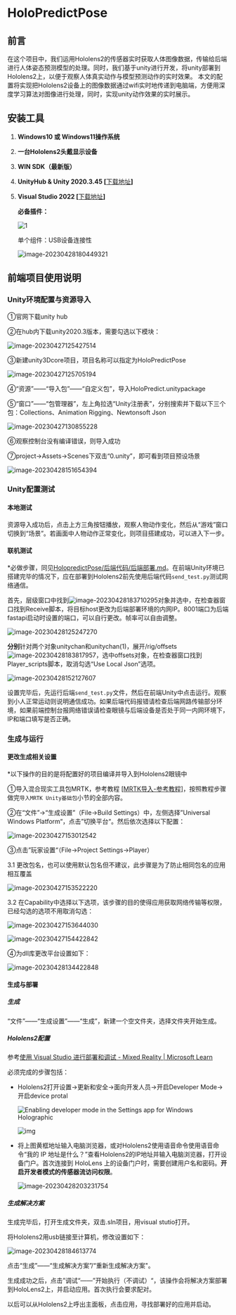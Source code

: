 # HoloPredictPose



## 前言

在这个项目中，我们运用Hololens2的传感器实时获取人体图像数据，传输给后端进行人体姿态预测模型的处理。同时，我们基于unity进行开发，将unity部署到Hololens2上，以便于观察人体真实动作与模型预测动作的实时效果。
本文的配置将实现把Hololens2设备上的图像数据通过wifi实时地传递到电脑端，方便用深度学习算法对图像进行处理，同时，实现unity动作效果的实时展示。



## 安装工具

1. **Windows10 或 Windows11操作系统**

2. **一台Hololens2头戴显示设备**

3. **WIN SDK（最新版）**

4. **UnityHub & Unity 2020.3.45  [**[下载地址](https://unity.cn/releases/full/2020)**]**

5. **Visual Studio 2022 [**[下载地址](https://visualstudio.microsoft.com/zh-hans/)**]**

   **必备插件：**

   ![1](https://sinkers-pic.oss-cn-beijing.aliyuncs.com/img/1.png)
   
   单个组件：USB设备连接性
   
   ![image-20230428180449321](https://sinkers-pic.oss-cn-beijing.aliyuncs.com/img/image-20230428180449321.png)



## 前端项目使用说明

### Unity环境配置与资源导入

①官网下载unity hub

②在hub内下载unity2020.3版本，需要勾选以下模块：

![image-20230427125427514](https://sinkers-pic.oss-cn-beijing.aliyuncs.com/img/image-20230427125427514.png)

③新建unity3Dcore项目，项目名称可以指定为HoloPredictPose

![image-20230427125705194](https://sinkers-pic.oss-cn-beijing.aliyuncs.com/img/image-20230427125705194.png)

④“资源”——“导入包”——“自定义包”，导入HoloPredict.unitypackage

⑤“窗口”——“包管理器”，左上角拉选“Unity注册表”，分别搜索并下载以下三个包：Collections、Animation Rigging、Newtonsoft Json

![image-20230427130855228](https://sinkers-pic.oss-cn-beijing.aliyuncs.com/img/image-20230427130855228.png)

⑥观察控制台没有编译错误，则导入成功

⑦project->Assets->Scenes下双击“0.unity”，即可看到项目预设场景

![image-20230428151654394](https://sinkers-pic.oss-cn-beijing.aliyuncs.com/img/image-20230428151654394.png)



### Unity配置测试

#### 本地测试

资源导入成功后，点击上方三角按钮播放，观察人物动作变化，然后从“游戏”窗口切换到“场景”。若画面中人物动作正常变化，则项目搭建成功，可以进入下一步。

#### 联机测试

*必做步骤，同见[HolopredictPose/后端代码/后端部署.md](https://github.com/sinkers-lan/HoloPredictPose/blob/main/%E5%90%8E%E7%AB%AF%E6%BA%90%E7%A0%81/%E5%90%8E%E7%AB%AF%E9%83%A8%E7%BD%B2.md#%E5%89%8D%E5%90%8E%E7%AB%AF%E8%BF%9E%E6%8E%A5%E6%B5%8B%E8%AF%95)。在前端Unity环境已搭建完毕的情况下，应在部署到Hololens2前先使用后端代码`send_test.py`测试网络通信。

首先，层级窗口中找到![image-20230428183710295](https://sinkers-pic.oss-cn-beijing.aliyuncs.com/img/image-20230428183710295.png)对象并选中，在检查器窗口找到Receive脚本，将目标host更改为后端部署环境的内网IP。8001端口为后端fastapi启动时设置的端口，可以自行更改。帧率可以自由调整。

![image-20230428125247270](https://sinkers-pic.oss-cn-beijing.aliyuncs.com/img/image-20230428125247270.png)

**分别**针对两个对象unitychan和unitychan(1)，展开/rig/offsets![image-20230428183817957](https://sinkers-pic.oss-cn-beijing.aliyuncs.com/img/image-20230428183817957.png)，选中offsets对象，在检查器窗口找到Player_scripts脚本，取消勾选“Use Local Json”选项。

![image-20230428152127607](https://sinkers-pic.oss-cn-beijing.aliyuncs.com/img/image-20230428152127607.png)

设置完毕后，先运行后端`send_test.py`文件，然后在前端Unity中点击运行。观察到小人正常运动则说明通信成功。如果后端代码报错请检查后端网路传输部分环境，如果前端控制台报网络错误请检查眼镜与后端设备是否处于同一内网环境下，IP和端口填写是否正确。



### 生成与运行

#### 更改生成相关设置

*以下操作的目的是将配置好的项目编译并导入到Hololens2眼镜中

①导入混合现实工具包MRTK，参考教程 [[MRTK导入-参考教程](https://learn.microsoft.com/zh-cn/training/modules/learn-mrtk-tutorials/1-5-exercise-configure-resources?ns-enrollment-type=learningpath&ns-enrollment-id=learn.azure.beginner-hololens-2-tutorials&tabs=openxr)]，按照教程步骤做完`导入MRTK Unity基础包`小节的全部内容。

②在“文件”->“生成设置”（File->Build Settings）中，左侧选择”Universal Windows Platform“，点击”切换平台“。然后依次选择以下配置：

![image-20230427153012542](https://sinkers-pic.oss-cn-beijing.aliyuncs.com/img/image-20230427153012542.png)

③点击”玩家设置“（File->Project Settings->Player）

3.1 更改包名，也可以使用默认包名但不建议，此步骤是为了防止相同包名的应用相互覆盖

![image-20230427153522220](https://sinkers-pic.oss-cn-beijing.aliyuncs.com/img/image-20230427153522220.png)

3.2 在Capability中选择以下选项，该步骤的目的使得应用获取网络传输等权限，已经勾选的选项不用取消勾选：

![image-20230427153644030](https://sinkers-pic.oss-cn-beijing.aliyuncs.com/img/image-20230427153644030.png)

![image-20230427154422842](https://sinkers-pic.oss-cn-beijing.aliyuncs.com/img/image-20230427154422842.png)

④为dll库更改平台设置如下：

![image-20230428134422848](https://sinkers-pic.oss-cn-beijing.aliyuncs.com/img/image-20230428134422848.png)

#### 生成与部署

##### 生成

“文件”——“生成设置”——“生成”，新建一个空文件夹，选择文件夹开始生成。

##### Hololens2配置

参考[使用 Visual Studio 进行部署和调试 - Mixed Reality | Microsoft Learn](https://learn.microsoft.com/zh-cn/windows/mixed-reality/develop/advanced-concepts/using-visual-studio?tabs=hl2)

必须完成的步骤包括：

- Hololens2打开设置->更新和安全->面向开发人员->开启Developer Mode->开启device protal

  ![Enabling developer mode in the Settings app for Windows Holographic](https://sinkers-pic.oss-cn-beijing.aliyuncs.com/img/using-windows-portal-img-01.jpg)

  ![img](https://sinkers-pic.oss-cn-beijing.aliyuncs.com/img/deviceportal_usbncm_ipaddress.jpg)

- 将上图黄框地址输入电脑浏览器，或对Hololens2使用语音命令使用语音命令“我的 IP 地址是什么？”查看Hololens2的IP地址并输入电脑浏览器，打开设备门户。首次连接到 HoloLens 上的设备门户时，需要创建用户名和密码。**开启开发者模式的传感器流访问权限**。

  ![image-20230428203231754](https://sinkers-pic.oss-cn-beijing.aliyuncs.com/img/image-20230428203231754.png)

##### 生成解决方案

生成完毕后，打开生成文件夹，双击.sln项目，用visual stutio打开。

将Hololens2用usb链接至计算机，修改设置如下：

![image-20230428184613774](https://sinkers-pic.oss-cn-beijing.aliyuncs.com/img/image-20230428184613774.png)

点击“生成”——“生成解决方案”/“重新生成解决方案"。

生成成功之后，点击”调试“——”开始执行（不调试）“，该操作会将解决方案部署到HoloLens2上，并启动应用。首次执行会要求配对。

以后可以从Hololens2上呼出主面板，点击应用，寻找部署好的应用并启动。

